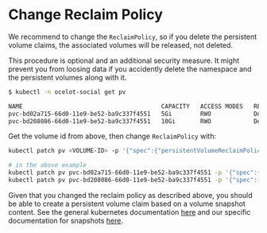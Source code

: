 # Change Reclaim Policy

We recommend to change the `ReclaimPolicy`, so if you delete the persistent
volume claims, the associated volumes will be released, not deleted.

This procedure is optional and an additional security measure. It might prevent
you from loosing data if you accidently delete the namespace and the persistent
volumes along with it.

```sh
$ kubectl -n ocelot-social get pv

NAME                                       CAPACITY   ACCESS MODES   RECLAIM POLICY   STATUS   CLAIM                               STORAGECLASS       REASON   AGE
pvc-bd02a715-66d0-11e9-be52-ba9c337f4551   5Gi        RWO            Delete           Bound    ocelot-social/neo4j-data-claim   do-block-storage            4m24s
pvc-bd208086-66d0-11e9-be52-ba9c337f4551   10Gi       RWO            Delete           Bound    ocelot-social/uploads-claim      do-block-storage            4m12s
```

Get the volume id from above, then change `ReclaimPolicy` with:

```sh
kubectl patch pv <VOLUME-ID> -p '{"spec":{"persistentVolumeReclaimPolicy":"Retain"}}'

# in the above example
kubectl patch pv pvc-bd02a715-66d0-11e9-be52-ba9c337f4551 -p '{"spec":{"persistentVolumeReclaimPolicy":"Retain"}}'
kubectl patch pv pvc-bd208086-66d0-11e9-be52-ba9c337f4551 -p '{"spec":{"persistentVolumeReclaimPolicy":"Retain"}}'
```

Given that you changed the reclaim policy as described above, you should be able
to create a persistent volume claim based on a volume snapshot content. See
the general kubernetes documentation [here](https://kubernetes.io/blog/2018/10/09/introducing-volume-snapshot-alpha-for-kubernetes/)
and our specific documentation for snapshots [here](../snapshot/README.md).

